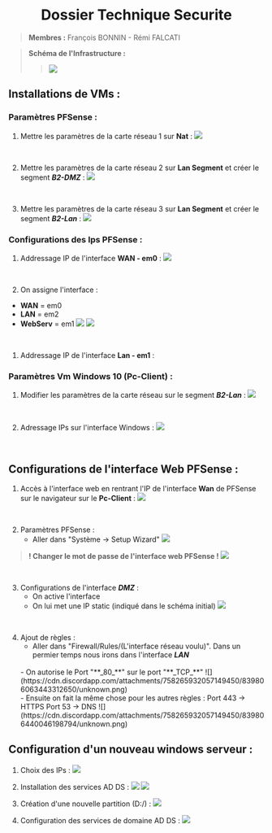 <center> <h1>Dossier Technique Securite</h1> </center>

> **Membres :** François BONNIN - Rémi FALCATI

> **Schéma de l'Infrastructure :** 
>> ![](https://cdn.discordapp.com/attachments/758265932057149450/839080360751005696/SchC3A9ma.png)

## Installations de VMs :
### Paramètres PFSense :

1. Mettre les paramètres de la carte réseau 1 sur **Nat** : 
   ![](https://cdn.discordapp.com/attachments/758265932057149450/839079099703099472/unknown.png)

<br>

2. Mettre les paramètres de la carte réseau 2 sur **Lan Segment** et créer le segment **_B2-DMZ_** :
   ![](https://cdn.discordapp.com/attachments/758265932057149450/839079061455241226/unknown.png)

<br>

3. Mettre les paramètres de la carte réseau 3 sur **Lan Segment** et créer le segment **_B2-Lan_** :
   ![](https://cdn.discordapp.com/attachments/758265932057149450/839079132863397898/unknown.png)

### Configurations des Ips PFSense :

1. Addressage IP de l'interface **WAN - em0** :
![](https://cdn.discordapp.com/attachments/758265932057149450/839090786943500308/unknown.png)

<br>

2. On assigne l'interface :
- **WAN**  = em0
- **LAN**  = em2
- **WebServ** = em1
   ![](https://cdn.discordapp.com/attachments/758265932057149450/839772234716807199/unknown.png)
   ![](https://cdn.discordapp.com/attachments/758265932057149450/839772494029258762/unknown.png)
   
<br>

1. Addressage IP de l'interface **Lan - em1** :
![]()

### Paramètres Vm Windows 10 (Pc-Client) :

1. Modifier les paramètres de la carte réseau sur le segment **_B2-Lan_** :
   ![](https://cdn.discordapp.com/attachments/758265932057149450/839762471728185374/unknown.png)

<br>

2. Adressage IPs sur l'interface Windows :
   ![](https://cdn.discordapp.com/attachments/758265932057149450/839762579999293440/unknown.png)

<br>

## Configurations de l'interface Web PFSense :

1. Accès à l'interface web en rentrant l'IP de l'interface **Wan** de PFSense sur le navigateur sur le **Pc-Client** :
   ![](https://cdn.discordapp.com/attachments/758265932057149450/839767850528538644/unknown.png)

<br>


2. Paramètres PFSense :
   -  Aller dans "Système -> Setup Wizard" 
        ![](https://cdn.discordapp.com/attachments/758265932057149450/839795066126073907/unknown.png)


> **! Changer le mot de passe de l'interface web PFSense !**
![](https://cdn.discordapp.com/attachments/758265932057149450/839796872420130856/unknown.png)

<br>

3. Configurations de l'interface **_DMZ_** :
    - On active l'interface
    - On lui met une IP static (indiqué dans le schéma initial)
![](https://media.discordapp.net/attachments/758265932057149450/839797729483030528/unknown.png?width=1037&height=683)

<br>

4. Ajout de règles :
   - Aller dans "Firewall/Rules/(L'interface réseau voulu)". Dans un permier temps nous irons dans l'interface **_LAN_**
   <br>
   - On autorise le Port "**_80_**" sur le port "**_TCP_**"
   ![](https://cdn.discordapp.com/attachments/758265932057149450/839806063443312650/unknown.png)
   <br>
   - Ensuite on fait la même chose pour les autres règles : 
      Port 443 -> HTTPS
      Port 53 -> DNS
   ![](https://cdn.discordapp.com/attachments/758265932057149450/839806440046198794/unknown.png)


## Configuration d'un nouveau windows serveur :

1. Choix des IPs :
   ![](https://cdn.discordapp.com/attachments/758265932057149450/841613571024093214/unknown.png)
   <br>

2. Installation des services AD DS :
   ![](https://cdn.discordapp.com/attachments/758265932057149450/841617665469579274/unknown.png)
   ![](https://cdn.discordapp.com/attachments/758265932057149450/841617951391088680/unknown.png)
   <br>


3. Création d'une nouvelle partition (D:/) :
   ![](https://cdn.discordapp.com/attachments/758265932057149450/841618978799747092/unknown.png)
   <br>

4. Configuration des services de domaine  AD DS :
   ![](https://cdn.discordapp.com/attachments/758265932057149450/841619314133827614/unknown.png)







